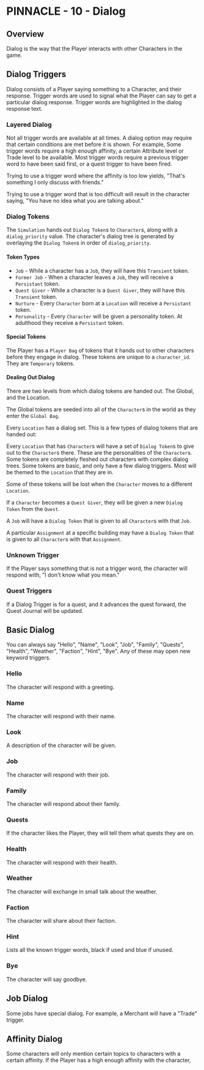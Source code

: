 # PINNACLE - 10 - Dialog

## Overview

Dialog is the way that the Player interacts with other Characters in the game.

## Dialog Triggers

Dialog consists of a Player saying something to a Character, and their response.  Trigger words are used to signal what
the Player can say to get a particular dialog response.  Trigger words are highlighted in the dialog response text.

### Layered Dialog

Not all trigger words are available at all times.  A dialog option may require that certain conditions are met before
it is shown.  For example, Some trigger words require a high enough affinity, a certain Attribute level or Trade level
to be available.  Most trigger words require a previous trigger word to have been said first, or a quest trigger to have
been fired.

Trying to use a trigger word where the affinity is too low yields, "That's something I only discuss with friends."

Trying to use a trigger word that is too difficult will result in the character saying, "You have no idea what you are
talking about."

### Dialog Tokens

The `Simulation` hands out `Dialog Token`s to `Character`s, along with a `dialog_priority` value.  The character's dialog
tree is generated by overlaying the `Dialog Token`s in order of `dialog_priority`.

#### Token Types

* `Job` - While a character has a `Job`, they will have this `Transient` token.
* `Former Job` - When a character leaves a `Job`, they will receive a `Persistant` token.
* `Quest Giver` - While a character is a `Quest Giver`, they will have this `Transient` token.
* `Nurture` - Every `Character` born at a `Location` will receive a `Persistant` token.
* `Personality` - Every `Character` will be given a personality token.  At adulthood they receive a `Persistant` token.

#### Special Tokens

The Player has a `Player Bag` of tokens that it hands out to other characters before they engage in dialog.  These tokens
are unique to a `character_id`.  They are `Temporary` tokens.

#### Dealing Out Dialog

There are two levels from which dialog tokens are handed out.  The Global, and the Location.

The Global tokens are seeded into all of the `Character`s in the world as they enter the `Global Bag`.

Every `Location` has a dialog set.  This is a few types of dialog tokens that are handed out:

Every `Location` that has `Character`s will have a set of `Dialog Token`s to give out to the `Character`s there.
These are the personalities of the `Character`s.  Some tokens are completely fleshed out characters with complex dialog trees.
Some tokens are basic, and only have a few dialog triggers.  Most will be themed to the `Location` that they are
in.

Some of these tokens will be lost when the `Character` moves to a different `Location`.

If a `Character` becomes a `Quest Giver`, they will be given a new `Dialog Token` from the `Quest`.

A `Job` will have a `Dialog Token` that is given to all `Character`s with that `Job`.

A particular `Assignment` at a specific building may have a `Dialog Token` that is given to all `Character`s with that
`Assignment`.

### Unknown Trigger

If the Player says something that is not a trigger word, the character will respond with, "I don't know what you mean."

### Quest Triggers

If a Dialog Trigger is for a quest, and it advances the quest forward, the Quest Journal will be updated.

## Basic Dialog

You can always say "Hello", "Name", "Look", "Job", "Family", "Quests", "Health", "Weather", "Faction", "Hint", "Bye".  Any of these may
open new keyword triggers.

### Hello

The character will respond with a greeting.

### Name

The character will respond with their name.

### Look

A description of the character will be given.

### Job

The character will respond with their job.

### Family

The character will respond about their family.

### Quests

If the character likes the Player, they will tell them what quests they are on.

### Health

The character will respond with their health.

### Weather

The character will exchange in small talk about the weather.

### Faction

The character will share about their faction.

### Hint

Lists all the known trigger words, black if used and blue if unused.

### Bye

The character will say goodbye.

## Job Dialog

Some jobs have special dialog.  For example, a Merchant will have a "Trade" trigger.

## Affinity Dialog

Some characters will only mention certain topics to characters with a certain affinity.  If the Player has a high
enough affinity with the character, 
